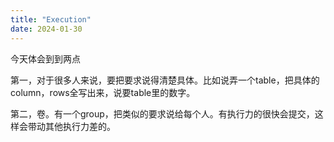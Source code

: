 ```yaml
---
title: "Execution"
date: 2024-01-30
---
```


今天体会到到两点

第一，对于很多人来说，要把要求说得清楚具体。比如说弄一个table，把具体的column，rows全写出来，说要table里的数字。

第二，卷。有一个group，把类似的要求说给每个人。有执行力的很快会提交，这样会带动其他执行力差的。
